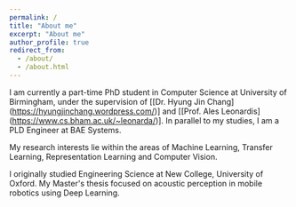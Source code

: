 ```yaml
---
permalink: /
title: "About me"
excerpt: "About me"
author_profile: true
redirect_from: 
  - /about/
  - /about.html
---
```


I am currently a part-time PhD student in Computer Science at University of Birmingham, under the supervision of [[Dr. Hyung Jin Chang] (https://hyungjinchang.wordpress.com/)] and [[Prof. Ales Leonardis] (https://www.cs.bham.ac.uk/~leonarda/)]. In parallel to my studies, I am a PLD Engineer at BAE Systems.

My research interests lie within the areas of Machine Learning, Transfer Learning, Representation Learning and Computer Vision.

I originally studied Engineering Science at New College, University of Oxford. My Master's thesis focused on acoustic perception in mobile robotics using Deep Learning.
